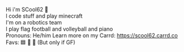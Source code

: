 Hi i'm SCool62 👋  
I code stuff and play minecraft  
I'm on a robotics team  
I play flag football and volleyball and piano  
Pronouns: He/him
Learn more on my Carrd: https://scool62.carrd.co  
Favs: 🟦 🍣 🍕 (But only if GF)

<!---
SCool62/SCool62 is a ✨ special ✨ repository because its `README.md` (this file) appears on your GitHub profile.
You can click the Preview link to take a look at your changes.
--->
